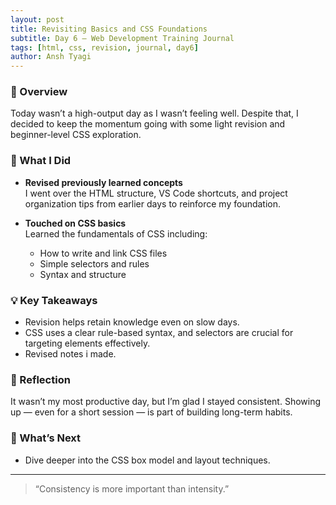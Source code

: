 ```yaml
---
layout: post
title: Revisiting Basics and CSS Foundations
subtitle: Day 6 – Web Development Training Journal
tags: [html, css, revision, journal, day6]
author: Ansh Tyagi
---
```


### 📝 Overview

Today wasn’t a high-output day as I wasn’t feeling well. Despite that, I decided to keep the momentum going with some light revision and beginner-level CSS exploration.

### 🔁 What I Did

- **Revised previously learned concepts**  
  I went over the HTML structure, VS Code shortcuts, and project organization tips from earlier days to reinforce my foundation.

- **Touched on CSS basics**  
  Learned the fundamentals of CSS including:
  - How to write and link CSS files
  - Simple selectors and rules
  - Syntax and structure

### 💡 Key Takeaways

- Revision helps retain knowledge even on slow days.
- CSS uses a clear rule-based syntax, and selectors are crucial for targeting elements effectively.
- Revised notes i made.

### 🧘 Reflection

It wasn’t my most productive day, but I’m glad I stayed consistent. Showing up — even for a short session — is part of building long-term habits.

### 🚀 What’s Next

- Dive deeper into the CSS box model and layout techniques.

---

> “Consistency is more important than intensity.”
